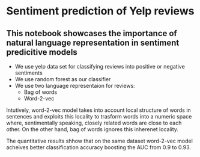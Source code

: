 # Sentiment prediction of Yelp reviews 
## This notebook showcases the importance of natural language representation in sentiment predicitive models

+ We use yelp data set for classifying reviews into positive or negative sentiments
+ We use random forest as our classifier
+ We use two language representaion for reviews:
    + Bag of words
    + Word-2-vec

Intutively, word-2-vec model takes into account local structure of words in sentences and exploits this locality to trasform words into a numeric space where, sentimentally speaking, closely related words are close to each other. On the other hand, bag of words ignores this inherenet locality.

The quantitative results shhow that on the same dataset word-2-vec model acheives better classification accuracy boosting the AUC from 0.9 to 0.93.